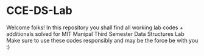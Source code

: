 # CCE-DS-Lab
 Welcome folks! In this repository you shall find all working lab codes + additionals solved for MIT Manipal Third Semester Data Structures Lab  Make sure to use these codes responsibly and may be the force be with you :)
